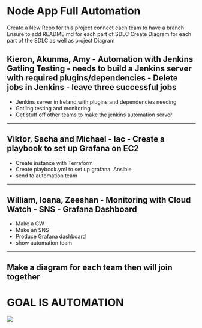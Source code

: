 # Node App Full Automation

Create a New Repo for this project connect
each team to have a branch
Ensure to add README.md for each part of SDLC
Create Diagram for each part of the SDLC as well as project Diagram


## Kieron, Akunma, Amy - Automation with Jenkins Gatling Testing - needs to build a Jenkins server with required plugins/dependencies - Delete jobs in Jenkins - leave three successful jobs

- Jenkins server in Ireland with plugins and dependencies needing
- Gatling testing and monitoring
- Get stuff off other teams to make the jenkins automation server

--------------------------------------------------------------------------

## Viktor, Sacha and Michael - Iac - Create a playbook to set up Grafana on EC2
- Create instance with Terraform
- Create playbook.yml to set up grafana. Ansible
- send to automation team

-----------------------------------------------------------------------------

## William, Ioana, Zeeshan - Monitoring with Cloud Watch - SNS - Grafana Dashboard
- Make a CW
- Make an SNS
- Produce Grafana dashboard
- show automation team

-----------------------------------------------------------------------------

## Make a diagram for each team then will join together

# GOAL IS AUTOMATION
<img src = "https://media.giphy.com/media/HPA8CiJuvcVW0/giphy.gif?cid=ecf05e47eutm671cfw2o3f3zp46wdkjgxatkjm7qyflqdovb&rid=giphy.gif&ct=g">


